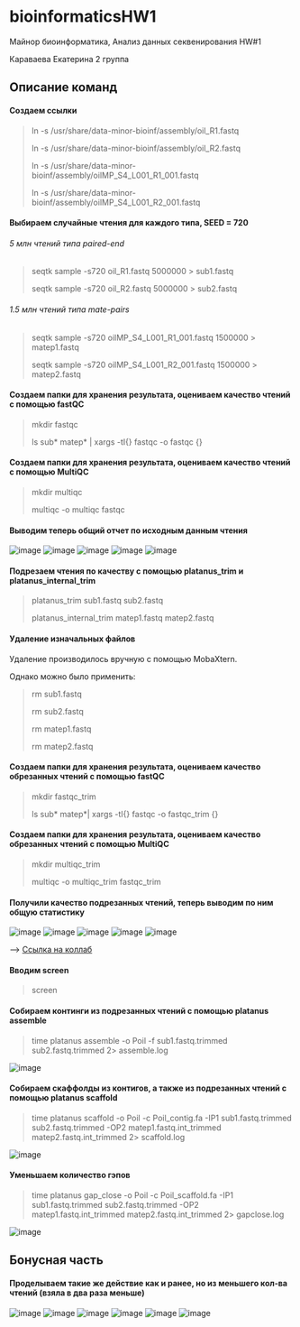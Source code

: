 # bioinformaticsHW1
Майнор биоинформатика, Анализ данных секвенирования HW#1

Караваева Екатерина 2 группа

## Описание команд

#### Создаем ссылки
> ln -s /usr/share/data-minor-bioinf/assembly/oil_R1.fastq  
> 
> ln -s /usr/share/data-minor-bioinf/assembly/oil_R2.fastq
> 
> ln -s /usr/share/data-minor-bioinf/assembly/oilMP_S4_L001_R1_001.fastq
> 
> ln -s /usr/share/data-minor-bioinf/assembly/oilMP_S4_L001_R2_001.fastq

#### Выбираем случайные чтения для каждого типа, SEED = 720

###### 5 млн чтений типа paired-end

>seqtk sample -s720 oil_R1.fastq 5000000 > sub1.fastq
>
>seqtk sample -s720 oil_R2.fastq 5000000 > sub2.fastq

###### 1.5 млн чтений типа mate-pairs

> seqtk sample -s720 oilMP_S4_L001_R1_001.fastq 1500000 > matep1.fastq
> 
> seqtk sample -s720 oilMP_S4_L001_R2_001.fastq 1500000 > matep2.fastq


#### Создаем папки для хранения результата, оцениваем качество чтений с помощью fastQC

> mkdir fastqc
>
> ls sub* matep* | xargs -tI{} fastqc -o fastqc {}


#### Создаем папки для хранения результата, оцениваем качество чтений с помощью MultiQC

> mkdir multiqc
>
> multiqc -o multiqc fastqc

#### Выводим теперь общий отчет по исходным данным чтения

![image](https://github.com/KatyaKaravaeva/hse22_hw1/blob/main/screens_general/first_screen_general.png)
![image](https://github.com/KatyaKaravaeva/hse22_hw1/blob/main/screens_general/second_screen_general.png)
![image](https://github.com/KatyaKaravaeva/hse22_hw1/blob/main/screens_general/third_screen_general.png)
![image](https://github.com/KatyaKaravaeva/hse22_hw1/blob/main/screens_general/fourth_screen_general.png)
![image](https://github.com/KatyaKaravaeva/hse22_hw1/blob/main/screens_general/fifth_screen_general.png)

#### Подрезаем чтения по качеству с помощью platanus_trim и platanus_internal_trim

> platanus_trim sub1.fastq sub2.fastq
> 
> platanus_internal_trim matep1.fastq matep2.fastq

#### Удаление изначальных файлов

Удаление производилось вручную с помощью MobaXtern.

Однако можно было применить:

> rm sub1.fastq 
> 
> rm sub2.fastq
> 
> rm matep1.fastq 
> 
> rm matep2.fastq

#### Создаем папки для хранения результата, oцениваем качество обрезанных чтений с помощью fastQC

> mkdir fastqc_trim
> 
> ls sub* matep*| xargs -tI{} fastqc -o fastqc_trim {}

#### Создаем папки для хранения результата, оцениваем качество обрезанных чтений с помощью MultiQC

> mkdir multiqc_trim
> 
> multiqc -o multiqc_trim fastqc_trim


#### Получили качество подрезанных чтений, теперь выводим по ним общую статистику

![image](https://github.com/KatyaKaravaeva/hse22_hw1/blob/main/s%D1%81reen_trimed/first_screen_trimed.png)
![image](https://github.com/KatyaKaravaeva/hse22_hw1/blob/main/s%D1%81reen_trimed/second_screen_trimed.png)
![image](https://github.com/KatyaKaravaeva/hse22_hw1/blob/main/s%D1%81reen_trimed/third_screen_trimed.png)
![image](https://github.com/KatyaKaravaeva/hse22_hw1/blob/main/s%D1%81reen_trimed/fourth_screen_trimed.png)
![image](https://github.com/KatyaKaravaeva/hse22_hw1/blob/main/s%D1%81reen_trimed/fifth_screen_trimed.png)


--> [Ссылка на коллаб](https://colab.research.google.com/drive/13QF3UYbh-p8FHNNSt4ytWuB9cKC18fim?usp=sharing)

#### Вводим screen

> screen

#### Собираем континги из подрезанных чтений с помощью platanus assemble

> time platanus assemble -o Poil -f sub1.fastq.trimmed sub2.fastq.trimmed 2> assemble.log

![image](https://github.com/KatyaKaravaeva/hse22_hw1/blob/main/screen_colab/contigs.png)

#### Cобираем скаффолды из контигов, а также из подрезанных чтений с помощью platanus scaffold

> time platanus scaffold -o Poil -c Poil_contig.fa -IP1 sub1.fastq.trimmed sub2.fastq.trimmed -OP2 matep1.fastq.int_trimmed matep2.fastq.int_trimmed 2> scaffold.log

![image](https://github.com/KatyaKaravaeva/hse22_hw1/blob/main/screen_colab/scaffolds.png)

#### Уменьшаем количество гэпов

> time platanus gap_close -o Poil -c Poil_scaffold.fa -IP1 sub1.fastq.trimmed sub2.fastq.trimmed -OP2 matep1.fastq.int_trimmed matep2.fastq.int_trimmed 2> gapclose.log


![image](https://github.com/KatyaKaravaeva/hse22_hw1/blob/main/screen_colab/gap_closed.png)


## Бонусная часть

#### Проделываем такие же действие как и ранее, но из меньшего кол-ва чтений (взяла в два раза меньше)

![image](https://github.com/KatyaKaravaeva/hse22_hw1/blob/main/bonus/first_command.png)
![image](https://github.com/KatyaKaravaeva/hse22_hw1/blob/main/bonus/second_command.png)
![image](https://github.com/KatyaKaravaeva/hse22_hw1/blob/main/bonus/third_command.png)
![image](https://github.com/KatyaKaravaeva/hse22_hw1/blob/main/bonus/fourth_command.png)
![image](https://github.com/KatyaKaravaeva/hse22_hw1/blob/main/bonus/fifth_command.png)
![image](https://github.com/KatyaKaravaeva/hse22_hw1/blob/main/bonus/six_command.png)
